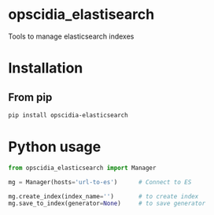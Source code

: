 # opscidia_elastisearch
Tools to manage elasticsearch indexes 

# Installation 

## From pip

```bash
pip install opscidia-elasticsearch
```

# Python usage

```python
from opscidia_elasticsearch import Manager

mg = Manager(hosts='url-to-es')      # Connect to ES

mg.create_index(index_name='')       # to create index
mg.save_to_index(generator=None)     # to save generator
```

